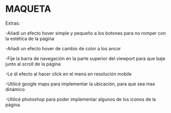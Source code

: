 # MAQUETA

Extras:

-Añadi un efecto hover simple y pequeño a los botones para no romper con la estética de la página

-Añadi un efecto hover de cambio de color a los ancor

-Fije la barra de navegación en la parte superior del viewport para que baje junto al scroll de la página

-Le di efecto al hacer click en el menú en resolución mobile

-Utilicé google maps para implementar la ubicación, para que sea mas dinámico

-Utilicé photoshop para poder implementar algunos de los iconos de la página.
